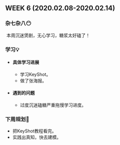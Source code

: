 WEEK 6 (2020.02.08-2020.02.14)
----------------------------

### 杂七杂八😶

​	本周沉迷煲剧，无心学习，糖浆太好磕了！

### 学习💡

+ #### 具体学习进展

  + 学习KeyShot。
  + 做了张海报。

+ #### 遇到的问题

  + 过度沉迷磕糖严重拖慢学习进度。

### 下周规划👻

+ 把KeyShot教程看完。
+ 实践出真知，快去建模。

